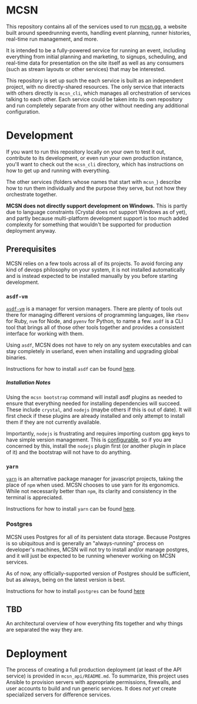 # MCSN

This repository contains all of the services used to run [mcsn.gg](https://mcsn.gg), a website built around speedrunning events, handling event planning, runner histories, real-time run management, and more.

It is intended to be a fully-powered service for running an event, including everything from initial planning and marketing, to signups, scheduling, and real-time data for presentation on the site itself as well as any consumers (such as stream layouts or other services) that may be interested.

This repository is set up such the each service is built as an independent project, with no directly-shared resources. The only service that interacts with others directly is `mcsn_cli`, which manages all orchestration of services talking to each other. Each service could be taken into its own repository and run completely separate from any other without needing any additional configuration.

# Development

If you want to run this repository locally on your own to test it out, contribute to its development, or even run your own production instance, you'll want to check out the `mcsn_cli` directory, which has instructions on how to get up and running with everything.

The other services (folders whose names that start with `mcsn_`) describe how to run them individually and the purpose they serve, but not how they orchestrate together.

**MCSN does not directly support development on Windows.** This is partly due to language constraints (Crystal does not support Windows as of yet), and partly because multi-platform development support is too much added complexity for something that wouldn't be supported for production deployment anyway.

## Prerequisites

MCSN relies on a few tools across all of its projects. To avoid forcing any kind of devops philosophy on your system, it is not installed automatically and is instead expected to be installed manually by you before starting development.

### `asdf-vm`

[`asdf-vm`](https://asdf-vm.com) is a manager for version managers. There are plenty of tools out there for managing different versions of programming languages, like `rbenv` for Ruby, `nvm` for Node, and `pyenv` for Python, to name a few. `asdf` is a CLI tool that brings all of those other tools together and provides a consistent interface for working with them.

Using `asdf`, MCSN does not have to rely on any system executables and can stay completely in userland, even when installing and upgrading global binaries.

Instructions for how to install `asdf` can be found [here](https://asdf-vm.com/#/core-manage-asdf-vm).

##### Installation Notes

Using the `mcsn bootstrap` command will install asdf plugins as needed to ensure that everything needed for installing dependencies will succeed. These include `crystal`, and `nodejs` (maybe others if this is out of date). It will first check if these plugins are already installed and only attempt to install them if they are not currently available.

Importantly, `nodejs` is frustrating and requires importing custom gpg keys to have simple version management. This is [configurable](https://github.com/asdf-vm/asdf-nodejs#use), so if you are concerned by this, install the `nodejs` plugin first (or another plugin in place of it) and the bootstrap will not have to do anything.

### `yarn`

[`yarn`]() is an alternative package manager for javascript projects, taking the place of `npm` when used. MCSN chooses to use yarn for its ergonomics. While not necessarily better than `npm`, its clarity and consistency in the terminal is appreciated.

Instructions for how to install `yarn` can be found [here](https://legacy.yarnpkg.com/lang/en/docs/install/).

### Postgres

MCSN uses Postgres for all of its persistent data storage. Because Postgres is so ubiquitous and is generally an "always-running" process on developer's machines, MCSN will not try to install and/or manage postgres, and it will just be expected to be running whenever working on MCSN services.

As of now, any officially-supported version of Postgres should be sufficient, but as always, being on the latest version is best.

Instructions for how to install `postgres` can be found [here](https://www.postgresql.org/download/)

## TBD

An architectural overview of how everything fits together and why things are separated the way they are.

# Deployment

The process of creating a full production deployment (at least of the API service) is provided in `mcsn_api/README.md`. To summarize, this project uses Ansible to provision servers with appropriate permissions, firewalls, and user accounts to build and run generic services. It does _not yet_ create specialized servers for difference services.
